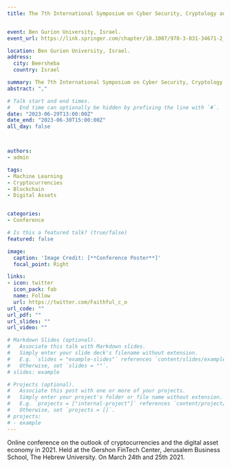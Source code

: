 ```yaml
---
title: The 7th International Symposium on Cyber Security, Cryptology and Machine Learning (CSCML 2023)


event: Ben Gurion University, Israel.                             
event_url: https://link.springer.com/chapter/10.1007/978-3-031-34671-2_20

location: Ben Gurion University, Israel.
address:
  city: Beersheba
  country: Israel

summary: The 7th International Symposium on Cyber Security, Cryptology and Machine Learning (CSCML 2023) is an international forum for researchers and practitioners in the theory, design, analysis, implementation, or application of cyber security, cryptography, and machine learning systems and networks; and, in particular, of conceptually innovative results.
abstract: "," 

# Talk start and end times.
#   End time can optionally be hidden by prefixing the line with `#`.
date: "2023-06-29T13:00:00Z"
date_end: "2023-06-30T15:00:00Z"
all_day: false



authors:
- admin

tags:
- Machine Learning
- Cryptocurrencies
- Blockchain
- Digital Assets


categories:
- Conference

# Is this a featured talk? (true/false)
featured: false

image:
  caption: 'Image Credit: [**Conference Poster**]'
  focal_point: Right

links:
- icon: twitter
  icon_pack: fab
  name: Follow
  url: https://twitter.com/Faithful_c_o
url_code: ""
url_pdf: ""
url_slides: ""
url_video: ""

# Markdown Slides (optional).
#   Associate this talk with Markdown slides.
#   Simply enter your slide deck's filename without extension.
#   E.g. `slides = "example-slides"` references `content/slides/example-slides.md`.
#   Otherwise, set `slides = ""`.
# slides: example

# Projects (optional).
#   Associate this post with one or more of your projects.
#   Simply enter your project's folder or file name without extension.
#   E.g. `projects = ["internal-project"]` references `content/project/deep-learning/index.md`.
#   Otherwise, set `projects = []`.
# projects:
# - example
---
```


Online conference on the outlook of cryptocurrencies and the digital asset economy in 2021. Held at the Gershon FinTech Center, Jerusalem Business School, The Hebrew University. On March 24th and 25th 2021.

